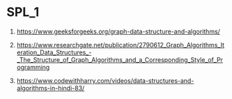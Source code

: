 # SPL_1

1. https://www.geeksforgeeks.org/graph-data-structure-and-algorithms/

2. https://www.researchgate.net/publication/2790612_Graph_Algorithms_Iteration_Data_Structures_-_The_Structure_of_Graph_Algorithms_and_a_Corresponding_Style_of_Programming

3. https://www.codewithharry.com/videos/data-structures-and-algorithms-in-hindi-83/
